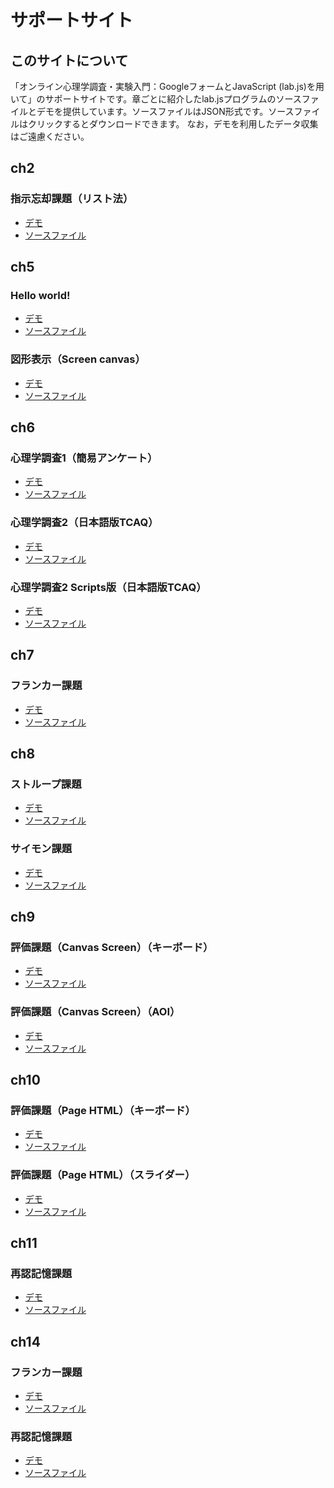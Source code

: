 # サポートサイト
## このサイトについて
「オンライン心理学調査・実験入門：GoogleフォームとJavaScript (lab.js)を用いて」のサポートサイトです。章ごとに紹介したlab.jsプログラムのソースファイルとデモを提供しています。ソースファイルはJSON形式です。ソースファイルはクリックするとダウンロードできます。
なお，デモを利用したデータ収集はご遠慮ください。

## ch2
### 指示忘却課題（リスト法）
 * [デモ](ch2/demo/)
 * <a href = "ch2/2-LMDF-demo.json" download>ソースファイル</a>

## ch5
### Hello world!
 * [デモ](ch5/demo1/)
 * <a href = "ch5/5-hello-world-demo.json" download>ソースファイル</a>
 
### 図形表示（Screen canvas）
 * [デモ](ch5/demo2/)
 * <a href = "ch5/5-screen-canvas-demo.json" download>ソースファイル</a>
 
## ch6
### 心理学調査1（簡易アンケート）
 * [デモ](ch6/demo1/)
 * <a href = "ch6/6-survey1-demo.json" download>ソースファイル</a>

### 心理学調査2（日本語版TCAQ）
 * [デモ](ch6/demo2/)
 * <a href = "ch6/6-survey2-demo.json" download>ソースファイル</a>

### 心理学調査2 Scripts版（日本語版TCAQ）
 * [デモ](ch6/demo3/)
 * <a href = "ch6/6-survey2-scripts-demo.json" download>ソースファイル</a>
 
## ch7
### フランカー課題
 * [デモ](ch7/demo/)
 * <a href = "ch7/7-flanker-task-demo.json" download>ソースファイル</a>

## ch8
### ストループ課題
 * [デモ](ch8/demo1/)
 * <a href = "ch8/8-stroop-task-demo.json" download>ソースファイル</a>

### サイモン課題
 * [デモ](ch8/demo2/)
 * <a href = "ch8/8-simon-task-demo.json" download>ソースファイル</a> 

## ch9
### 評価課題（Canvas Screen）（キーボード）
 * [デモ](ch9/demo1/)
 * <a href = "ch9/9-rating-task-canvas-key-demo.json" download>ソースファイル</a>

### 評価課題（Canvas Screen）（AOI）
 * [デモ](ch9/demo2/)
 * <a href = "ch9/9-rating-task-canvas-aoi-demo.json" download>ソースファイル</a> 

## ch10
### 評価課題（Page HTML）（キーボード）
 * [デモ](ch10/demo1/)
 * <a href = "ch10/10-rating-task-page-html-demo.json" download>ソースファイル</a>

### 評価課題（Page HTML）（スライダー）
 * [デモ](ch10/demo2/)
 * <a href = "ch10/10-rating-task-page-html-slider-demo.json" download>ソースファイル</a> 

## ch11
### 再認記憶課題
 * [デモ](ch11/demo/)
 * <a href = "ch11/11-old-new-recognition-task.json" download>ソースファイル</a>
 
## ch14
### フランカー課題
 * [デモ](ch14/demo1/)
 * <a href = "ch14/14-flanker-task-scripts-demo.json" download>ソースファイル</a>

### 再認記憶課題
 * [デモ](ch14/demo2/)
 * <a href = "ch14/14-old-new-recognition-task.json" download>ソースファイル</a>
